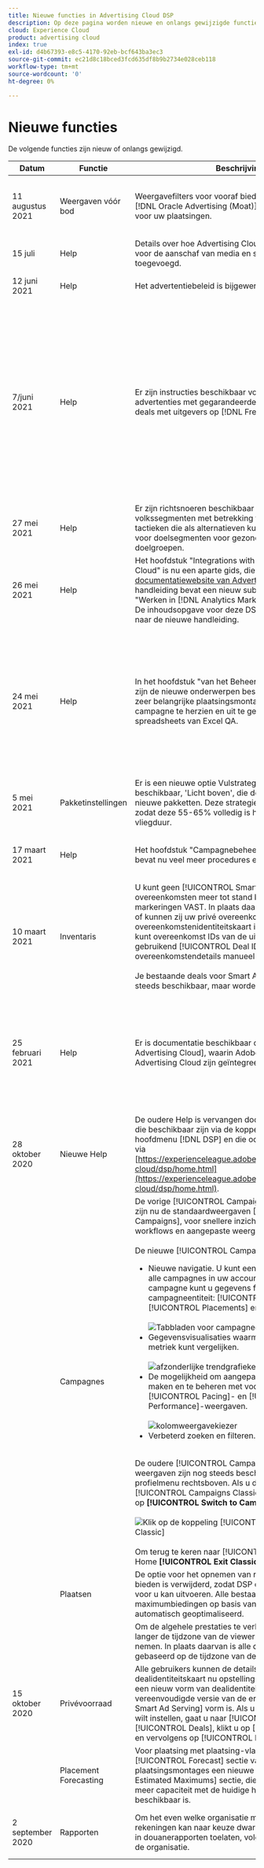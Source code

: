 ```yaml
---
title: Nieuwe functies in Advertising Cloud DSP
description: Op deze pagina worden nieuwe en onlangs gewijzigde functies in Advertising Cloud DSP beschreven.
cloud: Experience Cloud
product: advertising cloud
index: true
exl-id: d4b67393-e8c5-4170-92eb-bcf643ba3ec3
source-git-commit: ec21d8c18bced3fcd635df8b9b2734e028ceb118
workflow-type: tm+mt
source-wordcount: '0'
ht-degree: 0%

---
```


# Nieuwe functies

De volgende functies zijn nieuw of onlangs gewijzigd.

| Datum | Functie | Beschrijving | Voor meer informatie |
| ---- | ------- | ----------- | -------------------- |
| 11 augustus 2021 | Weergaven vóór bod | Weergavefilters voor vooraf biedende objecten van [!DNL Oracle Advertising (Moat)] zijn nu beschikbaar voor uw plaatsingen. | Zie meer over [integratie van derden voor pre-bid gezichtsvermogen](/help/dsp/introduction/features/brand-safety-media-quality.md#pre-bid-viewability) en &quot;[Pre-Bodfilters op plaatsingsniveau en hoe te om hen te gebruiken](/help/dsp/optimization/optimization-pre-bid-filters.md).&quot; |
| 15 juli | Help | Details over hoe Advertising Cloud DSP client accounts voor de aanschaf van media en services heeft toegevoegd. | Zie &quot;[Account Funding](/help/dsp/introduction/billing/account-funding.md)&quot;. |
| 12 juni 2021 | Help | Het advertentiebeleid is bijgewerkt. | Zie &quot;[Beleid voor Adobe Advertising Cloud-vereisten](/help/policies/ad-requirements-policy.md)&quot;. |
| 7/juni 2021 | Help | Er zijn instructies beschikbaar voor het uitvoeren van advertenties met gegarandeerde programmatische deals met uitgevers op [!DNL FreeWheel]. | Zie &quot;[Overzicht van door programma&#39;s gewaarborgde Overeenkomsten van de Opstelling in [!DNL FreeWheel]](/help/dsp/inventory/freewheel-overview.md),&quot; &quot;[Een Ad voor een Programmatic Gegarandeerde Overeenkomst voorleggen aan [!DNL FreeWheel]](/help/dsp/inventory/freewheel-submit.md),&quot; &quot;[Controleer de Status van Steun voor [!DNL Freewheel] Programmatic Gegarandeerde Overeenkomsten](/help/dsp/inventory/freewheel-check-status.md),&quot; en &quot;[Foutcodes voor [!DNL FreeWheel] Indieningen toevoegen](/help/dsp/inventory/freewheel-error-codes.md).&quot; |
| 27 mei 2021 | Help | Er zijn richtsnoeren beschikbaar voor acceptabele volkssegmenten met betrekking tot gezondheid en voor tactieken die als alternatieven kunnen worden gebruikt voor doelsegmenten voor gezondheidsgerelateerde doelgroepen. | Zie &quot;[Acceptabele Health Segment Guidelines](/help/policies/health-segment-guidelines.md)&quot;. |
| 26 mei 2021 | Help | Het hoofdstuk &quot;Integrations with Adobe Experience Cloud&quot; is nu een aparte gids, die u kunt vinden op de [documentatiewebsite van Advertising Cloud](https://experienceleague.adobe.com/docs/advertising-cloud.html). De nieuwe handleiding bevat een nieuw subhoofdstuk over &quot;Werken in [!DNL Analytics Marketing Channels]&quot;.<br>De inhoudsopgave voor deze DSP bevat een koppeling naar de nieuwe handleiding. | Zie &quot;[Integraties met Adobe Experience Cloud](/help/integrations/home.md)&quot;. |
| 24 mei 2021 | Help | In het hoofdstuk &quot;van het Beheer van de Campagne&quot;, zijn de nieuwe onderwerpen beschikbaar op hoe te om zeer belangrijke plaatsingsmontages voor een campagne te herzien en uit te geven gebruikend de spreadsheets van Excel QA. | Zie &quot;[Informatie over het corrigeren van de plaatsingsinstellingen voor een campagne met behulp van spreadsheets](/help/dsp/campaign-management/qa/qa-about.md), &quot;[Instellingen voor downloadplaatsing voor een campagne](/help/dsp/campaign-management/qa/qa-sheet-download.md),&quot; &quot;[Instellingen voor uploadplaatsing voor een campagne](/help/dsp/campaign-management/qa/qa-sheet-upload.md) en &quot;[Kolommen in gedownloade/geüploade spreadsheets](/help/dsp/campaign-management/qa/qa-sheet-columns.md). |
| 5 mei 2021 | Pakketinstellingen | Er is een nieuwe optie Vulstrategie voor spatiëring beschikbaar, &#39;Licht boven&#39;, die de standaardoptie is voor nieuwe pakketten. Deze strategie versnelt de levering, zodat deze 55-65% volledig is halverwege de vliegduur. | Zie &quot;[Package Settings](/help/dsp/campaign-management/packages/package-settings.md).&quot; |
| 17 maart 2021 | Help | Het hoofdstuk &quot;Campagnebeheer&quot; is uitgebreid en bevat nu veel meer procedures en verwijzingen. | Open in de inhoudsopgave het hoofdstuk en de subsecties &quot;Campagnebeheer&quot;. |
| 10 maart 2021 | Inventaris | U kunt geen [!UICONTROL Smart Ad Serving] overeenkomsten meer tot stand brengen gebruikend markeringen VAST. In plaats daarvan, vraag uw uitgever of kunnen zij uw privé overeenkomst via een overeenkomstenidentiteitskaart in werking stellen. U kunt overeenkomst IDs van de uitgever direct invoeren gebruikend [!UICONTROL Deal ID inbox] of uw overeenkomstendetails manueel ingaan.<br><br>Je bestaande deals voor Smart Advertentie zijn nog steeds beschikbaar, maar worden later dit jaar gesloten. | Zie &quot;[Informatie over [!UICONTROL Deal ID inbox]](/help/dsp/inventory/deal-id-inbox-about.md)&quot; en &quot;[Handmatig [!UICONTROL Deal ID] Details](/help/dsp/inventory/deal-id-create.md)&quot; |
| 25 februari 2021 | Help | Er is documentatie beschikbaar over [!DNL Analytics for Advertising Cloud], waarin Adobe Analytics en Adobe Advertising Cloud zijn geïntegreerd. | Voor een overzicht van de integratie, zie &quot;[Overzicht van [!DNL Analytics for Advertising Cloud]](/help/integrations/analytics/overview.md).&quot; Zie het hoofdstuk over &quot;Integrations with Adobe Experience Cloud&quot; > &quot;[!DNL Analytics for Advertising Cloud]&quot; voor de volledige documentatie. |
| 28 oktober 2020 | Nieuwe Help | De oudere Help is vervangen door bijgewerkte pagina&#39;s, die beschikbaar zijn via de koppeling Help in het hoofdmenu [!DNL DSP] en die ook altijd beschikbaar zijn via [https://experienceleague.adobe.com/docs/advertising-cloud/dsp/home.html](https://experienceleague.adobe.com/docs/advertising-cloud/dsp/home.html). | — |
|  | Campagnes | De vorige [!UICONTROL Campaigns Beta] weergaven zijn nu de standaardweergaven [!UICONTROL Campaigns], voor snellere inzichten, vereenvoudigde workflows en aangepaste weergaven.<br><br>De nieuwe  [!UICONTROL Campaigns] weergaven zijn:<ul><li>Nieuwe navigatie. U kunt een lijst weergeven met alle campagnes in uw account. Binnen een campagne kunt u gegevens filteren op basis van de campagneentiteit: [!UICONTROL Packages], [!UICONTROL Placements] en [!UICONTROL Ads].<br><br>![Tabbladen voor campagneentiteiten](/help/dsp/assets/campaign-subtabs.png)</li><li>Gegevensvisualisaties waarmee u maximaal drie metriek kunt vergelijken.<br><br>![afzonderlijke trendgrafieken voor drie metriek](/help/dsp/assets/trend-chart-separate.png)</li><li>De mogelijkheid om aangepaste kolomweergaven te maken en te beheren met vooraf gedefinieerde [!UICONTROL Pacing]- en [!UICONTROL Performance]-weergaven.<br><br>![kolomweergavekiezer](/help/dsp/assets/column-view-selector.png)</li><li>Verbeterd zoeken en filteren.</li></ul><br>De oudere  [!UICONTROL Campaigns Classic] weergaven zijn nog steeds beschikbaar in het profielmenu rechtsboven. Als u de weergaven [!UICONTROL Campaigns Classic] wilt openen, klikt u op **[!UICONTROL Switch to Campaigns Classic]**.<br><br>![Klik op de koppeling  [!UICONTROL Campaigns Classic]](/help/dsp/assets/switch-campaigns-classic.png)<br><br>Om terug te keren naar  [!UICONTROL Campaigns] Home  **[!UICONTROL Exit Classic]**. | Zie &quot;[Informatie over Rapporten in Platform](/help/dsp/campaign-management/reports/campaign-reports-about.md).&quot;<br><br>Zie ook &quot;[Informatie over de weergaven](/help/dsp/campaign-management/reports/campaign-data-views-about.md) van Campagnegegevens&quot;. |
|  | Plaatsen | De optie voor het opnemen van regels voor handmatig bieden is verwijderd, zodat DSP optimalisatie het werk voor u kan uitvoeren. Alle bestaande maximumbiedingen op basis van recentie worden nu automatisch geoptimaliseerd. | — |
|  |  | Om de algehele prestaties te verbeteren, kunt u niet langer de tijdzone van de viewer als uitgangspunt nemen. In plaats daarvan is alle dag-parting nu gebaseerd op de tijdzone van de campagne. &#x200B; | Zie &quot;[Plaatsingsinstellingen](/help/dsp/campaign-management/placements/placement-settings.md)&quot;. |
| 15 oktober 2020 | Privévoorraad | Alle gebruikers kunnen de details van dealidentiteitskaart nu opstelling en uitgeven gebruikend een nieuw vorm van dealidentiteitskaart, dat een vereenvoudigde versie van de erfenis [!UICONTROL Smart Ad Serving] vorm is. Als u nieuwe deal-id-details wilt instellen, gaat u naar [!UICONTROL Inventory] > [!UICONTROL Deals], klikt u op [!UICONTROL Create] en vervolgens op [!UICONTROL Deal ID Beta]. | Zie &quot;[Deal ID Details handmatig maken](/help/dsp/inventory/deal-id-create.md)&quot; en &quot;[Handmatige id-instellingen voor deal](/help/dsp/inventory/deal-id-settings.md)&quot;. |
|  | Placement Forecasting | Voor plaatsing met plaatsing-vlakke het plaatsen, omvat [!UICONTROL Forecast] sectie van de plaatsingsmontages een nieuwe [!UICONTROL Estimated Maximums] sectie, die erop wijst hoeveel meer capaciteit met de huidige het richten configuratie beschikbaar is. | — |
| 2 september 2020 | Rapporten | Om het even welke organisatie met veelvoudige DSP rekeningen kan naar keuze dwars-rekeningsgegevens in douanerapporten toelaten, volgens de behoeften van de organisatie. | Zie de sectie &quot;Rapportage voor andere accounts&quot; in &quot;[Informatie over aangepaste rapporten](/help/dsp/reports/report-about.md#cross-account-reporting)&quot;. |
